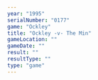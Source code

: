```yaml
---
year: "1995"
serialNumber: "0177" 
game: "Ockley"
title: "Ockley -v- The Min"
gameLocation: ""
gameDate: ""
result: ""
resultType: ""
type: "game"
---
```

